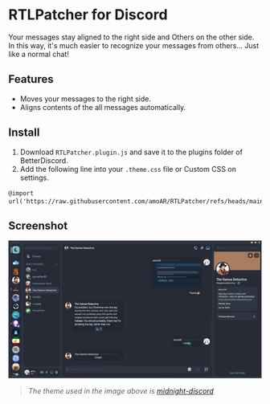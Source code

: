 # RTLPatcher for Discord

Your messages stay aligned to the right side and Others on the other side.\
In this way, it's much easier to recognize your messages from others... Just like a normal chat!

## Features

- Moves your messages to the right side.
- Aligns contents of the all messages automatically.

## Install
1. Download `RTLPatcher.plugin.js` and save it to the plugins folder of BetterDiscord.
2. Add the following line into your `.theme.css` file or Custom CSS on settings.

```
@import url('https://raw.githubusercontent.com/amoAR/RTLPatcher/refs/heads/main/Theme.css');
```

## Screenshot

<p align="center">
<img src="Image.png" alt="ChatPageDesignSample"/>
</p>

> _The theme used in the image above is [midnight-discord](https://github.com/refact0r/midnight-discord)_
